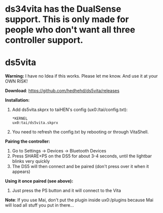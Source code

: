 # ds34vita has the DualSense support. This is only made for people who don't want all three controller support.
# ds5vita
**Warning:**
I have no Idea if this works. Please let me know. And use it at your OWN RISK!

**Download**: https://github.com/hedhehd/ds5vita/releases

**Installation:**

1. Add ds5vita.skprx to taiHEN's config (ux0:/tai/config.txt):
	```
	*KERNEL
	ux0:tai/ds5vita.skprx
	```
2. You need to refresh the config.txt by rebooting or through VitaShell.

**Pairing the controller:**

1. Go to Settings -> Devices -> Bluetooth Devices
2. Press SHARE+PS on the DS5 for about 3-4 seconds, until the lightbar blinks very quickly
3. The DS5 will then connect and be paired (don't press over it when it appears)

**Using it once paired (see above):**
1. Just press the PS button and it will connect to the Vita

**Note**: If you use Mai, don't put the plugin inside ux0:/plugins because Mai will load all stuff you put in there...

